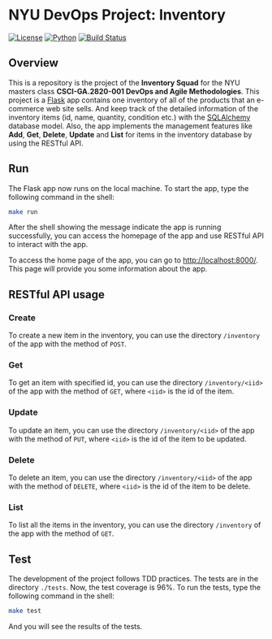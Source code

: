 # NYU DevOps Project: Inventory
[![License](https://img.shields.io/badge/License-Apache_2.0-blue.svg)](https://opensource.org/licenses/Apache-2.0)
[![Python](https://img.shields.io/badge/Language-Python-blue.svg)](https://python.org/)
[![Build Status](https://github.com/CSCI-GA-2820-FA23-001/inventory/actions/workflows/ci.yml/badge.svg)](https://github.com/CSCI-GA-2820-FA23-001/inventory/actions)

## Overview

This is a repository is the project of the **Inventory Squad** for the NYU masters class **CSCI-GA.2820-001 DevOps and Agile Methodologies**. This project is a [Flask](https://flask.palletsprojects.com/) app contains one inventory of all of the products that an e-commerce web site sells. And keep track of the detailed information of the inventory items (id, name, quantity, condition etc.) with the [SQLAlchemy](https://www.sqlalchemy.org/) database model. Also, the app implements the management features like **Add**, **Get**, **Delete**, **Update** and **List** for items in the inventory database by using the RESTful API.

## Run
The Flask app now runs on the local machine. To start the app, type the following command in the shell:

```bash
make run
```

After the shell showing the message indicate the app is running successfully, you can access the homepage of the app and use RESTful API to interact with the app.

To access the home page of the app, you can go to <http://localhost:8000/>. This page will provide you some information about the app.

## RESTful API usage

### Create

To create a new item in the inventory, you can use the directory `/inventory` of the app with the method of `POST`.

### Get

To get an item with specified id, you can use the directory `/inventory/<iid>` of the app with the method of `GET`, where `<iid>` is the id of the item.

### Update

To update an item, you can use the directory `/inventory/<iid>` of the app with the method of `PUT`, where `<iid>` is the id of the item to be updated.

### Delete

To delete an item, you can use the directory `/inventory/<iid>` of the app with the method of `DELETE`, where `<iid>` is the id of the item to be delete.

### List

To list all the items in the inventory, you can use the directory `/inventory` of the app with the method of `GET`.

## Test

The development of the project follows TDD practices. The tests are in the directory `./tests`. Now, the test coverage is 96%. To run the tests, type the following command in the shell:

```bash
make test
```

And you will see the results of the tests.

